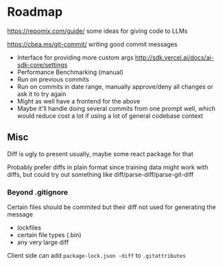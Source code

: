 # Roadmap

<https://repomix.com/guide/> some ideas for giving code to LLMs

<https://cbea.ms/git-commit/> writing good commit messages

- Interface for providing more custom args <http://sdk.vercel.ai/docs/ai-sdk-core/settings>
- Performance Benchmarking (manual)
- Run on previous commits
- Run on commits in date range, manually approve/deny all changes or ask it to try again
- Might as well have a frontend for the above
- Maybe it'll handle doing several commits from one prompt well, which would reduce cost a lot if using a lot of general codebase context

## Misc

Diff is ugly to present usually, maybe some react package for that

Probably prefer diffs in plain format since training data might work with diffs, but could try out something like diff/parse-diff/parse-git-diff

### Beyond .gitignore

Certain files should be commited but their diff not used for generating the message

- lockfiles
- certain file types (.bin)
- any very large diff

Client side can add `package-lock.json -diff` to `.gitattributes`
